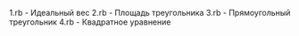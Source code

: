 1.rb - Идеальный вес
2.rb - Площадь треугольника
3.rb - Прямоугольный треугольник
4.rb - Квадратное уравнение
